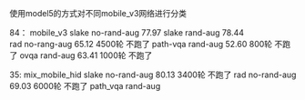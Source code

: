 

使用model5的方式对不同mobile_v3网络进行分类


84：
    mobile_v3   slake   no-rand-aug    77.97
                slake   rand-aug       78.44   
                rad     no-rang-aug    65.12   4500轮 不跑了
                path-vqa   rand-aug    52.60   800轮  不跑了
                ovqa    rand-aug       63.41   1000轮 不跑了 


35:
    mix_mobile_hid    slake   no-rand-aug   80.13   3400轮   不跑了
                      rad     no-rand-aug   69.03   6000轮   不跑了
                      path_vqa   rand-aug   


